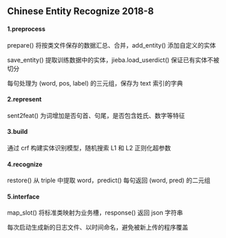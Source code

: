 ## Chinese Entity Recognize 2018-8

#### 1.preprocess

prepare() 将按类文件保存的数据汇总、合并，add_entity() 添加自定义的实体

save_entity() 提取训练数据中的实体，jieba.load_userdict() 保证已有实体不被切分

每句处理为 (word, pos, label) 的三元组，保存为 text 索引的字典

#### 2.represent

sent2feat() 为词增加是否句首、句尾，是否包含姓氏、数字等特征

#### 3.build

通过 crf 构建实体识别模型，随机搜索 L1 和 L2 正则化超参数

#### 4.recognize

restore() 从 triple 中提取 word，predict() 每句返回 (word, pred) 的二元组

#### 5.interface

map_slot() 将标准类映射为业务槽，response() 返回 json 字符串

每次启动生成新的日志文件、以时间命名，避免被新上传的程序覆盖
